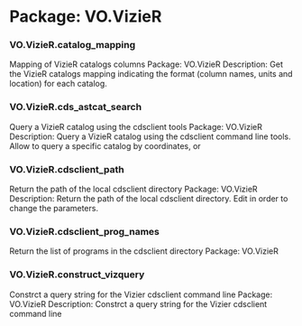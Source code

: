 # Package: VO.VizieR


### VO.VizieR.catalog_mapping

Mapping of VizieR catalogs columns Package: VO.VizieR Description: Get the VizieR catalogs mapping indicating the format (column names, units and location) for each catalog.


### VO.VizieR.cds_astcat_search

Query a VizieR catalog using the cdsclient tools Package: VO.VizieR Description: Query a VizieR catalog using the cdsclient command line tools. Allow to query a specific catalog by coordinates, or


### VO.VizieR.cdsclient_path

Return the path of the local cdsclient directory Package: VO.VizieR Description: Return the path of the local cdsclient directory. Edit in order to change the parameters.


### VO.VizieR.cdsclient_prog_names

Return the list of programs in the cdsclient directory Package: VO.VizieR


### VO.VizieR.construct_vizquery

Constrct a query string for the Vizier cdsclient command line Package: VO.VizieR Description: Constrct a query string for the Vizier cdsclient command line


